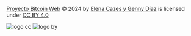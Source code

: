 [Proyecto Bitcoin Web](https://proyectobitcoin-web.github.io/es/) © 2024 by [Elena Cazes y Genny Díaz](pages/licencias) is licensed under [CC BY 4.0](https://creativecommons.org/licenses/by/4.0/?ref=chooser-v1)

![logo cc](https://mirrors.creativecommons.org/presskit/icons/cc.svg?ref=chooser-v1) ![logo by](https://mirrors.creativecommons.org/presskit/icons/by.svg?ref=chooser-v1)